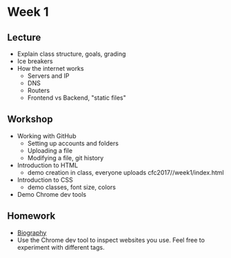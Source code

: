 # Week 1

## Lecture

- Explain class structure, goals, grading
- Ice breakers
- How the internet works
  - Servers and IP
  - DNS
  - Routers
  - Frontend vs Backend, "static files"
  
## Workshop

- Working with GitHub
  - Setting up accounts and folders
  - Uploading a file
  - Modifying a file, git history
- Introduction to HTML
  - demo creation in class, everyone uploads cfc2017/<name>/week1/index.html
- Introduction to CSS
  - demo classes, font size, colors
- Demo Chrome dev tools

## Homework

- [Biography](/prompt/biography)
- Use the Chrome dev tool to inspect websites you use. Feel free to experiment with different tags.
